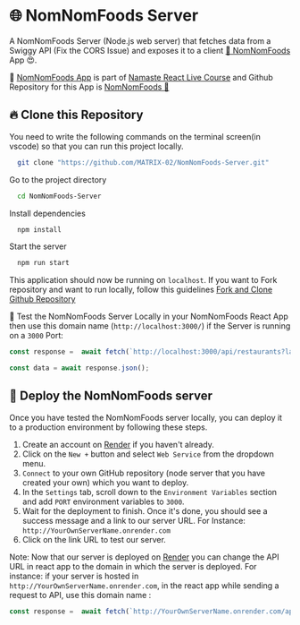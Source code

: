 # 🌐 NomNomFoods Server

A NomNomFoods Server (Node.js web server) that fetches data from a Swiggy API (Fix the CORS Issue) and exposes it to a client [🚀 NomNomFoods ](https://mayank--dev.me/NomNomFoods/) App 😍.

🍁 [NomNomFoods App](https://mayank--dev.me/NomNomFoods/) is part of [Namaste React Live Course](https://learn.namastedev.com/courses/namaste-react-live) and Github Repository for this App is [NomNomFoods 💜](https://github.com/MATRIX-02/NomNomFoods) ️
<br/>
## 🔥 Clone this Repository

You need to write the following commands on the terminal screen(in vscode) so that you can run this project locally.

```bash
  git clone "https://github.com/MATRIX-02/NomNomFoods-Server.git"
```

Go to the project directory

```bash
  cd NomNomFoods-Server
```

Install dependencies

```bash
  npm install
```

Start the server

```bash
  npm run start
```

This application should now be running on `localhost`. If you want to Fork repository and want to run locally, follow this guidelines [Fork and Clone Github Repository](https://docs.github.com/en/get-started/quickstart/fork-a-repo)

💫 Test the NomNomFoods Server Locally in your NomNomFoods React App then use this domain name (`http://localhost:3000/`) if the Server is running on a `3000` Port:
```javascript
const response =  await fetch(`http://localhost:3000/api/restaurants?lat=12.9351929&lng=77.62448069999999&page_type=DESKTOP_WEB_LISTING`)

const data = await response.json();
```


## 🔮 Deploy the NomNomFoods server
Once you have tested the NomNomFoods server locally, you can deploy it to a production environment by following these steps.

1. Create an account on [Render](https://render.com/) if you haven't already.
2. Click on the `New +` button and select `Web Service` from the dropdown menu.
3. `Connect` to your own GitHub repository (node server that you have created your own) which you want to deploy.
4. In the `Settings` tab, scroll down to the `Environment Variables` section and add `PORT` environment variables to `3000`.
5. Wait for the deployment to finish. Once it's done, you should see a success message and a link to our server URL. For Instance: `http://YourOwnServerName.onrender.com`
6. Click on the link URL to test our server.

Note: Now that our server is deployed on [Render](https://render.com/) you can change the API URL in react app to the domain in which the server is deployed. For instance: if your server is hosted in `http://YourOwnServerName.onrender.com`, in the react app while sending a request to API, use this domain name : 

```javascript
const response =  await fetch(`http://YourOwnServerName.onrender.com/api/restaurants?lat=12.9351929&lng=77.62448069999999&page_type=DESKTOP_WEB_LISTING`)
```


